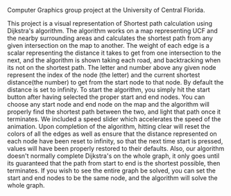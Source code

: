 Computer Graphics group project at the University of Central Florida.

This project is a visual representation of Shortest path calculation using Dijkstra's algorithm. 
The algorithm works on a map representing UCF and the nearby surrounding areas and calculates the shortest path from any given intersection on the map to another. 
The weight of each edge is a scalar representing the distance it takes to get from one intersection to the next, and the algorithm is shown taking each road, and backtracking when its not on the shortest path.
The letter and number above any given node represent the index of the node (the letter) and the current shortest distance(the number) to get from the start node to that node. By default the distance is set to infinity.
To start the algorithm, you simply hit the start button after having selected the proper start and end nodes. You can choose any start node and end node on the map and the algorithm will properly find the shortest 
path between the two, and light that path once it terminates. We included a speed slider which accelerates the speed of the animation. Upon completion of the algorithm, hitting clear will reset the colors of all 
the edges as well as ensure that the distance represented on each node have been reset to infinity, so that the next time start is pressed, values will have been properly restored to their defaults. Also, our algorithm
doesn't normally complete Dijkstra's on the whole graph, it only goes until its guaranteed that the path from start to end is the shortest possible, then terminates. If you wish to see the entire graph be solved,
you can set the start and end nodes to be the same node, and the algorithm will solve the whole graph.
